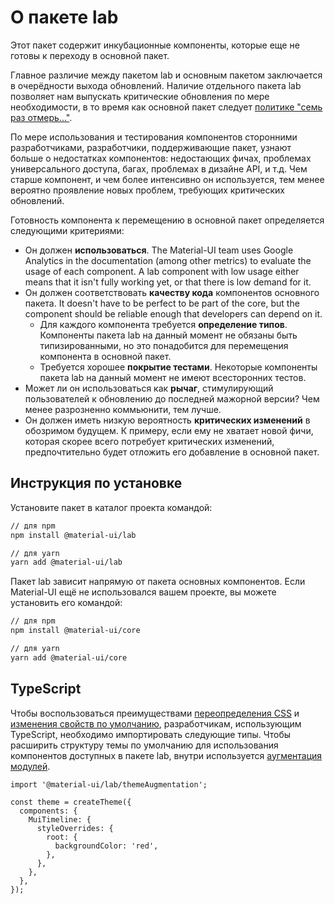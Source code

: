 # О пакете lab

<p class="description">Этот пакет содержит инкубационные компоненты, которые еще не готовы к переходу в основной пакет.</p>

Главное различие между пакетом lab и основным пакетом заключается в очерёдности выхода обновлений. Наличие отдельного пакета lab позволяет нам выпускать критические обновления по мере необходимости, в то время как основной пакет следует [политике "семь раз отмерь..."](https://material-ui.com/versions/#release-frequency).

По мере использования и тестирования компонентов сторонними разработчиками, разработчики, поддерживающие пакет, узнают больше о недостатках компонентов: недостающих фичах, проблемах универсального доступа, багах, проблемах в дизайне API, и т.д. Чем старше компонент, и чем более интенсивно он используется, тем менее вероятно проявление новых проблем, требующих критических обновлений.

Готовность компонента к перемещению в основной пакет определяется следующими критериями:

- Он должен **использоваться**. The Material-UI team uses Google Analytics in the documentation (among other metrics) to evaluate the usage of each component. A lab component with low usage either means that it isn't fully working yet, or that there is low demand for it.
- Он должен соответствовать **качеству кода** компонентов основного пакета. It doesn't have to be perfect to be part of the core, but the component should be reliable enough that developers can depend on it.
  - Для каждого компонента требуется **определение типов**. Компоненты пакета lab на данный момент не обязаны быть типизированными, но это понадобится для перемещения компонента в основной пакет.
  - Требуется хорошее **покрытие тестами**. Некоторые компоненты пакета lab на данный момент не имеют всесторонних тестов.
- Может ли он использоваться как **рычаг**, стимулирующий пользователей к обновлению до последней мажорной версии? Чем менее разрозненно коммьюнити, тем лучше.
- Он должен иметь низкую вероятность **критических изменений** в обозримом будущем. К примеру, если ему не хватает новой фичи, которая скорее всего потребует критических изменений, предпочтительно будет отложить его добавление в основной пакет.

## Инструкция по установке

Установите пакет в каталог проекта командой:

```sh
// для npm
npm install @material-ui/lab

// для yarn
yarn add @material-ui/lab
```

Пакет lab зависит напрямую от пакета основных компонентов. Если Material-UI ещё не использовался вашем проекте, вы можете установить его командой:

```sh
// для npm
npm install @material-ui/core

// для yarn
yarn add @material-ui/core
```

## TypeScript

Чтобы воспользоваться преимуществами [переопределения CSS](/customization/theme-components/#global-style-overrides) и [изменения свойств по умолчанию](/customization/theme-components/#default-props), разработчикам, использующим TypeScript, необходимо импортировать следующие типы. Чтобы расширить структуру темы по умолчанию для использования компонентов доступных в пакете lab, внутри используется [аугментация модулей](/guides/typescript/#customization-of-theme).

```tsx
import '@material-ui/lab/themeAugmentation';

const theme = createTheme({
  components: {
    MuiTimeline: {
      styleOverrides: {
        root: {
          backgroundColor: 'red',
        },
      },
    },
  },
});
```

